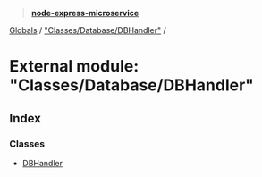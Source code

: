> **[node-express-microservice](../README.md)**

[Globals](../globals.md) / ["Classes/Database/DBHandler"](_classes_database_dbhandler_.md) /

# External module: "Classes/Database/DBHandler"

## Index

### Classes

* [DBHandler](../classes/_classes_database_dbhandler_.dbhandler.md)